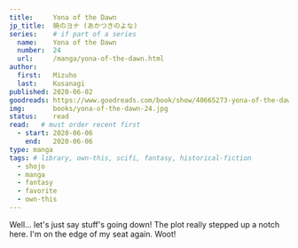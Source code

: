 ```yaml
---
title:     Yona of the Dawn
jp_title:  暁のヨナ (あかつきのよな)
series:    # if part of a series
  name:    Yona of the Dawn
  number:  24
  url:     /manga/yona-of-the-dawn.html
author: 
  first:   Mizuho 
  last:    Kusanagi
published: 2020-06-02 
goodreads: https://www.goodreads.com/book/show/40665273-yona-of-the-dawn-vol-24
img:       books/yona-of-the-dawn-24.jpg
status:    read
read:   # must order recent first
  - start: 2020-06-06 
    end:   2020-06-06
type: manga
tags: # library, own-this, scifi, fantasy, historical-fiction
  - shojo
  - manga
  - fantasy
  - favorite
  - own-this
---
```


Well... let's just say stuff's going down! The plot really stepped up a notch here. I'm on the edge of my seat again. Woot!

